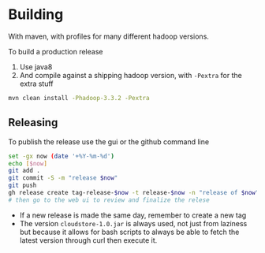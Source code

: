 <!---
  Licensed under the Apache License, Version 2.0 (the "License");
  you may not use this file except in compliance with the License.
  You may obtain a copy of the License at

   http://www.apache.org/licenses/LICENSE-2.0

  Unless required by applicable law or agreed to in writing, software
  distributed under the License is distributed on an "AS IS" BASIS,
  WITHOUT WARRANTIES OR CONDITIONS OF ANY KIND, either express or implied.
  See the License for the specific language governing permissions and
  limitations under the License. See accompanying LICENSE file.
-->

# Building

With maven, with profiles for many different hadoop versions.

To build a production release
1. Use java8
1. And compile against a shipping hadoop version, with `-Pextra` for the extra stuff


```bash
mvn clean install -Phadoop-3.3.2 -Pextra
```

## Releasing

To publish the release use the gui or the github command line

```bash
set -gx now (date '+%Y-%m-%d')
echo [$now]
git add .
git commit -S -m "release $now"
git push
gh release create tag-release-$now -t release-$now -n "release of $now" -d target/cloudstore-1.0.jar
# then go to the web ui to review and finalize the relese
```

* If a new release is made the same day, remember to create a new tag
* The version `cloudstore-1.0.jar` is always used, not just from laziness but because it allows
for bash scripts to always be able to fetch the latest version through curl then execute it.


